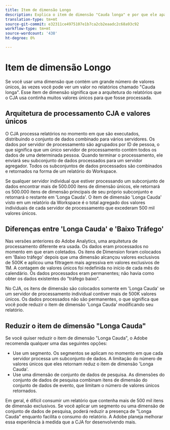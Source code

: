 ```yaml
---
title: Item de dimensão Longo
description: Explica o item de dimensão "Cauda longa" e por que ele aparece no relatórios.
translation-type: tm+mt
source-git-commit: e32311ce4975107e1b7ca2cb2eaadc2c68a93c92
workflow-type: tm+mt
source-wordcount: '438'
ht-degree: 0%

---
```



# Item de dimensão Longo

Se você usar uma dimensão que contém um grande número de valores únicos, às vezes você pode ver um valor no relatórios chamado &quot;Cauda longa&quot;. Esse item de dimensão significa que a arquitetura do relatórios que o CJA usa continha muitos valores únicos para que fosse processada.

## Arquitetura de processamento CJA e valores únicos

O CJA processa relatórios no momento em que são executados, distribuindo o conjunto de dados combinado para vários servidores. Os dados por servidor de processamento são agrupados por ID de pessoa, o que significa que um único servidor de processamento contém todos os dados de uma determinada pessoa. Quando terminar o processamento, ele enviará seu subconjunto de dados processados para um servidor agregador. Todos os subconjuntos de dados processados são combinados e retornados na forma de um relatório do Workspace.

Se qualquer servidor individual que estiver processando um subconjunto de dados encontrar mais de 500.000 itens de dimensão únicos, ele retornará os 500.000 itens de dimensão principais de seu próprio subconjunto e retornará o restante em &#39;Longa Cauda&#39;. O item de dimensão &#39;Longa Cauda&#39; visto em um relatório da Workspace é o total agregado dos valores individuais de cada servidor de processamento que excederam 500 mil valores únicos.

## Diferenças entre &#39;Longa Cauda&#39; e &#39;Baixo Tráfego&#39;

Nas versões anteriores do Adobe Analytics, uma arquitetura de processamento diferente era usada. Os dados eram processados no momento em que eram coletados. Os itens de Dimension foram colocados em &#39;Baixo tráfego&#39; depois que uma dimensão alcançou valores exclusivos de 500K e aplicou uma filtragem mais agressiva em valores exclusivos de 1M. A contagem de valores únicos foi redefinida no início de cada mês do calendário. Os dados processados eram permanentes; não havia como obter os dados existentes do &quot;tráfego baixo&quot;.

No CJA, os itens de dimensão são colocados somente em &#39;Longa Cauda&#39; se um servidor de processamento individual contiver mais de 500K valores únicos. Os dados processados não são permanentes, o que significa que você pode reduzir o item de dimensão &#39;Longa Cauda&#39; modificando seu relatório.

## Reduzir o item de dimensão &quot;Longa Cauda&quot;

Se você quiser reduzir o item de dimensão &quot;Longa Cauda&quot;, o Adobe recomenda qualquer uma das seguintes opções:

* Use um segmento. Os segmentos se aplicam no momento em que cada servidor processa um subconjunto de dados. A limitação do número de valores únicos que eles retornam reduz o item de dimensão &#39;Longa Cauda&#39;.
* Use uma dimensão de conjunto de dados de pesquisa. As dimensões do conjunto de dados de pesquisa combinam itens de dimensão do conjunto de dados de evento, que limitam o número de valores únicos retornados.

Em geral, é difícil consumir um relatório que contenha mais de 500 mil itens de dimensão exclusivos. Se você aplicar um segmento ou uma dimensão de conjunto de dados de pesquisa, poderá reduzir a presença de &quot;Longa Cauda&quot; enquanto facilita o consumo do relatório. A Adobe planeja melhorar essa experiência à medida que a CJA for desenvolvendo mais.
